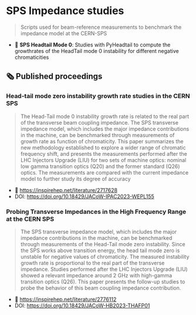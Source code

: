 # SPS Impedance studies
> Scripts used for beam-reference measurements to benchmark the impedance model at the CERN-SPS

* 📁 **SPS Headtail Mode 0**: Studies with PyHeadtail to compute the growthrates of the HeadTail mode 0 instability for different negative chromaticities

## 🗞️ Published proceedings

### Head-tail mode zero instability growth rate studies in the CERN SPS
> The Head-Tail mode 0 instability growth rate is related to the real part of the transverse beam coupling impedance. The SPS transverse impedance model, which includes the major impedance contributions in the machine, can be benchmarked through measurements of growth rate as function of chromaticity. This paper summarizes the new methodology established to explore a wider range of chromatic frequency shift, and presents the measurements performed after the LHC Injectors Upgrade (LIU) for two sets of machine optics: nominal low gamma transition optics (Q20) and the former standard (Q26) optics. The measurements are compared with the current impedance model to further study its degree of accuracy
* :link: https://inspirehep.net/literature/2717628
* DOI: https://doi.org/10.18429/JACoW-IPAC2023-WEPL155

### Probing Transverse Impedances in the High Frequency Range at the CERN SPS
> The SPS transverse impedance model, which includes the major impedance contributions in the machine, can be benchmarked through measurements of the Head-Tail mode zero instability. Since the SPS works above transition energy, the head tail mode zero is unstable for negative values of chromaticity. The measured instability growth rate is proportional to the real part of the transverse impedance. Studies performed after the LHC Injectors Upgrade (LIU) showed a relevant impedance around 2 GHz with high-gamma transition optics (Q26). This paper presents the follow-up studies to probe the behavior of this beam coupling impedance contribution.
* :link: https://inspirehep.net/literature/2776112
* DOI: https://doi.org/10.18429/JACoW-HB2023-THAFP01
